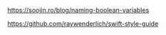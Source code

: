 https://soojin.ro/blog/naming-boolean-variables

https://github.com/raywenderlich/swift-style-guide
